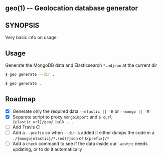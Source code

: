 ## geo(1) -- Geolocation database generator

## SYNOPSIS

Very basic info on usage

## Usage

Generate the MongoDB data and Elasticsearch `*.ndjson` at the current dir

```bash
$ geo generate --dir .

$ geo generate .
```

## Roadmap

- [X] Generate only the required data `--elastic || -E` or `--mongo || -M`
- [X] Separate script to proxy `mongoimport` and `$ curl {elastic_url}/geo/_bulk ...`
- [ ] Add Travis CI
- [ ] Add a `--prefix` so when `--dir` is added it either dumps the code in a `./{mongo|elastic}/*.(nd)?json` or `${prefix}/*`
- [ ] Add a `check` command to see if the data inside our `.advtrc` needs updating, or to do it automatically
